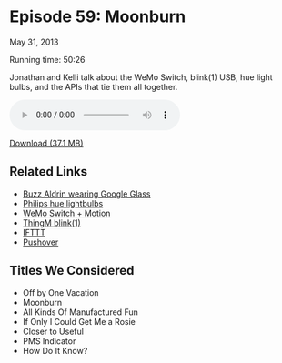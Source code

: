 Episode 59: Moonburn
====
May 31, 2013

Running time: 50:26

Jonathan and Kelli talk about the WeMo Switch, blink(1) USB, hue light bulbs, and the APIs that tie them all together.

<audio preload="auto" controls>
	<source src="https://s3.amazonaws.com/nitch/Episode_59_Moonburn.mp3" type="audio/mpeg" />
	<source src="https://s3.amazonaws.com/nitch/Episode_59_Moonburn.ogg" type="audio/ogg" />
</audio>

[Download (37.1 MB)](https://s3.amazonaws.com/nitch/Episode_59_Moonburn.mp3 "Episode 59: Moonburn")

## Related Links

* [Buzz Aldrin wearing Google Glass](http://www.reddit.com/r/geek/comments/1f23i7/buzz_aldrin_wearing_a_pair_of_google_glass/ "Buzz Aldrin wearing a pair of Google Glass. : geek")
* [Philips hue lightbulbs](http://www.meethue.com/ "Philips hue")
* [WeMo Switch + Motion](http://www.belkin.com/us/p/P-F5Z0340-APL "WeMo Switch + Motion | App Enabled Accessories | Mobile Accessories | Products | Belkin USA Site")
* [ThingM blink(1)](http://thingm.com/products/blink-1.html "thingm :: an electronic product studio: blink(1)")
* [IFTTT](http://ifttt.com "IFTTT")
* [Pushover](https://pushover.net/apps "Pushover: Applications and Plugins")

## Titles We Considered

* Off by One Vacation
* Moonburn
* All Kinds Of Manufactured Fun
* If Only I Could Get Me a Rosie
* Closer to Useful
* PMS Indicator
* How Do It Know?
